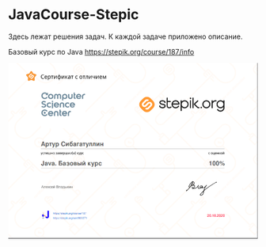 # JavaCourse-Stepic

Здесь лежат решения задач. К каждой задаче приложено описание.

Базовый курс по Java https://stepik.org/course/187/info


![certififcate](https://github.com/turik2304/JavaCourse-Stepic/blob/main/certificate.png)
